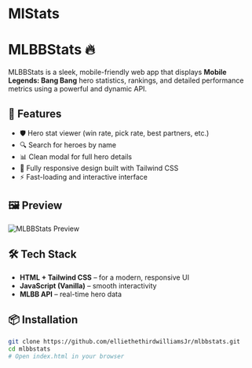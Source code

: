 # MlStats
# MLBBStats 🔥
MLBBStats is a sleek, mobile-friendly web app that displays **Mobile Legends: Bang Bang** hero statistics, rankings, and detailed performance metrics using a powerful and dynamic API.

## 🚀 Features
- 🛡️ Hero stat viewer (win rate, pick rate, best partners, etc.)
- 🔍 Search for heroes by name
- 📊 Clean modal for full hero details
- 📱 Fully responsive design built with Tailwind CSS
- ⚡ Fast-loading and interactive interface

## 🖼️ Preview
![MLBBStats Preview](link-to-screenshot.png)

## 🛠️ Tech Stack
- **HTML + Tailwind CSS** – for a modern, responsive UI
- **JavaScript (Vanilla)** – smooth interactivity
- **MLBB API** – real-time hero data

## 📦 Installation
```bash
git clone https://github.com/elliethethirdwilliamsJr/mlbbstats.git
cd mlbbstats
# Open index.html in your browser
